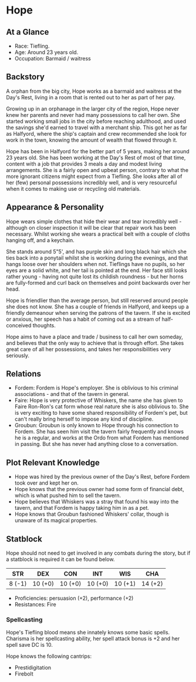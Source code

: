 # Hope

## At a Glance

- Race: Tiefling.
- Age: Around 23 years old.
- Occupation: Barmaid / waitress

## Backstory

A orphan from the big city, Hope works as a barmaid and waitress at the Day's Rest, living in a room that is rented out to her as part of her pay.

Growing up in an orphanage in the larger city of the region, Hope never knew her parents and never had many possessions to call her own.
She started working small jobs in the city before reaching adulthood, and used the savings she'd earned to travel with a merchant ship.
This got her as far as Halfyord, where the ship's captain and crew recommended she look for work in the town, knowing the amount of wealth that flowed through it.

Hope has been in Halfyord for the better part of 5 years, making her around 23 years old.
She has been working at the Day's Rest of most of that time, content with a job that provides 3 meals a day and modest living arrangements.
She is a fairly open and upbeat person, contrary to what the more ignorant citizens might expect from a Tiefling.
She looks after all of her (few) personal possessions incredibly well, and is very resourceful when it comes to making use or recycling old materials.

## Appearance & Personality

Hope wears simple clothes that hide their wear and tear incredibly well - although on closer inspection it will be clear that repair work has been necessary.
Whilst working she wears a practical belt with a couple of cloths hanging off, and a keychain.

She stands around 5"5', and has purple skin and long black hair which she ties back into a ponytail whilst she is working during the evenings, and that hangs loose over her shoulders when not.
Tieflings have no pupils, so her eyes are a solid white, and her tail is pointed at the end.
Her face still looks rather young - having not quite lost its childish roundness - but her horns are fully-formed and curl back on themselves and point backwards over her head.

Hope is friendlier than the average person, but still reserved around people she does not know.
She has a couple of friends in Halfyord, and keeps up a friendly demeanour when serving the patrons of the tavern.
If she is excited or anxious, her speech has a habit of coming out as a stream of half-conceived thoughts.

Hope aims to have a place and trade / business to call her own someday, and believes that the only way to achieve that is through effort.
She takes great care of all her possessions, and takes her responsibilities very seriously.

## Relations

- Fordem: Fordem is Hope's employer. She is oblivious to his criminal associations - and that of the tavern in general.
- Faire: Hope is very protective of Whiskers, the name she has given to Faire Ron-Ron's cat form whose real nature she is also oblivious to. She is very exciting to have some shared responsibility of Fordem's pet, but can't really bring herself to impose any kind of discipline.
- Groubun: Groubun is only known to Hope through his connection to Fordem. She has seen him visit the tavern fairly frequently and knows he is a regular, and works at the Ordo from what Fordem has mentioned in passing. But she has never had anything close to a conversation.

## Plot Relevant Knowledge

- Hope was hired by the previous owner of the Day's Rest, before Fordem took over and kept her on.
- Hope knows that the previous owner had some form of financial debt, which is what pushed him to sell the tavern.
- Hope believes that Whiskers was a stray that found his way into the tavern, and that Fordem is happy taking him in as a pet.
- Hope knows that Groubun fashioned Whiskers' collar, though is unaware of its magical properties.

## Statblock

Hope should not need to get involved in any combats during the story, but if a statblock is required it can be found below.

|   STR   |   DEX   |   CON   |   INT   |   WIS   |   CHA   |
|:-------:|:-------:|:-------:|:-------:|:-------:|:-------:|
|  8 (-1) | 10 (+0) | 10 (+0) | 10 (+0) | 10 (+1) | 14 (+2) |

- Proficiencies: persuasion (+2), performance (+2)
- Resistances: Fire

### Spellcasting

Hope's Tiefling blood means she innately knows some basic spells.
Charisma is her spellcasting ability, her spell attack bonus is +2 and her spell save DC is 10.

Hope knows the following cantrips:

- Prestidigitation
- Firebolt
